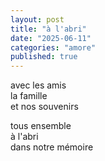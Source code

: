 ```yaml
---
layout: post
title: "à l'abri"
date: "2025-06-11"
categories: "amore"
published: true
---
```


avec les amis  
la famille  
et nos souvenirs  

tous ensemble  
à l'abri  
dans notre mémoire  
